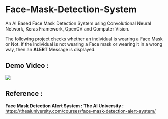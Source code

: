 # Face-Mask-Detection-System
An AI Based Face Mask Detection System using Convolutional Neural Network, Keras Framework, OpenCV and Computer Vision.

The following project checks whether an individual is wearing a Face Mask or Not. If the Individual is not wearing a Face mask or wearing it in a wrong way, then an <b>ALERT</b> Message is displayed.
## Demo Video :
<img src="FaceMask.gif">

## Reference :
<b>Face Mask Detection Alert System : The AI University :</b> https://theaiuniversity.com/courses/face-mask-detection-alert-system/
